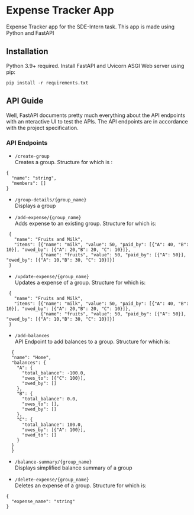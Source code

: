 # Expense Tracker App
Expense Tracker app for the SDE-Intern task. This app is made using Python and FastAPI

## Installation  
Python 3.9+ required. Install FastAPI and Uvicorn ASGI Web server using pip:  

```pip install -r requirements.txt```
## API Guide
Well, FastAPI documents pretty much everything about the API endpoints with an nteractive UI to test the APIs. The API endpoints are in accordance with the project specification.

### API Endpoints
* ```/create-group```  
Creates a group. Structure for which is :
```
{
  "name": "string",
  "members": []
}
```

* ```/group-details/{group_name}```  
Displays a group  

* ```/add-expense/{group_name}```  
Adds expense to an existing group. Structure for which is:
```
 {
   "name": "Fruits and Milk",
   "items": [{"name": "milk", "value": 50, "paid_by": [{"A": 40, "B": 10}], "owed_by": [{"A": 20,"B": 20, "C": 10}]},
             {"name": "fruits", "value": 50, "paid_by": [{"A": 50}], "owed_by": [{"A": 10,"B": 30, "C": 10}]}]
 }
 ```
 
* ```/update-expense/{group_name}```  
Updates a expense of a group. Structure for which is:
```
 {
   "name": "Fruits and Milk",
   "items": [{"name": "milk", "value": 50, "paid_by": [{"A": 40, "B": 10}], "owed_by": [{"A": 20,"B": 20, "C": 10}]},
             {"name": "fruits", "value": 50, "paid_by": [{"A": 50}], "owed_by": [{"A": 10,"B": 30, "C": 10}]}]
 }
```
* ```/add-balances```  
API Endpoint to add balances to a group. Structure for which is:
```
  {
  "name": "Home",
  "balances": {
    "A": {
      "total_balance": -100.0,
      "owes_to": [{"C": 100}],
      "owed_by": []
    },
    "B": {
      "total_balance": 0.0,
      "owes_to": [],
      "owed_by": []
    },
    "C": {
      "total_balance": 100.0,
      "owes_by": [{"A": 100}],
      "owed_to": []
    }
  }
  }
```

* ```/balance-summary/{group_name}```  
Displays simplified balance summary of a group  

* ```/delete-expense/{group_name}```  
Deletes an expense of a group. Structure for which is:
```
{
  "expense_name": "string"
}
```
